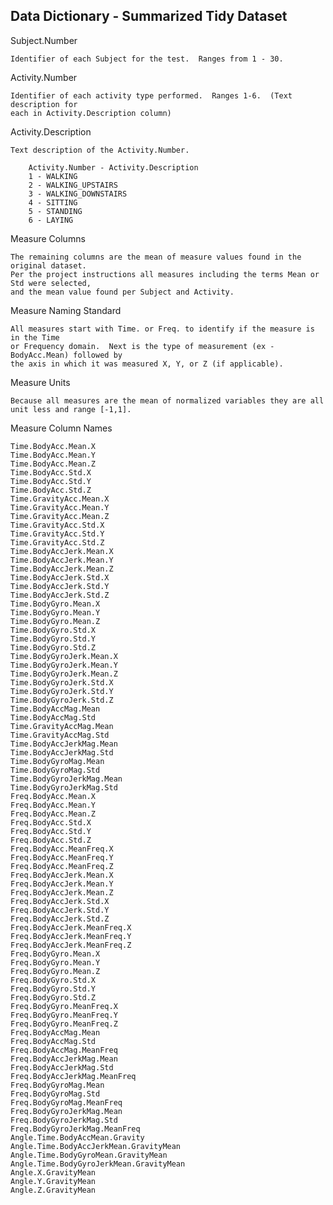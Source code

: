 ## Data Dictionary - Summarized Tidy Dataset

Subject.Number
    
    Identifier of each Subject for the test.  Ranges from 1 - 30.

Activity.Number
    
    Identifier of each activity type performed.  Ranges 1-6.  (Text description for 
    each in Activity.Description column)
	
Activity.Description
    
    Text description of the Activity.Number.
	
		Activity.Number - Activity.Description
		1 - WALKING
		2 - WALKING_UPSTAIRS
		3 - WALKING_DOWNSTAIRS
		4 - SITTING
		5 - STANDING
		6 - LAYING

Measure Columns  
  
    The remaining columns are the mean of measure values found in the original dataset.
  	Per the project instructions all measures including the terms Mean or Std were selected,
  	and the mean value found per Subject and Activity.	

Measure Naming Standard
	
    All measures start with Time. or Freq. to identify if the measure is in the Time 
    or Frequency domain.  Next is the type of measurement (ex - BodyAcc.Mean) followed by 
    the axis in which it was measured X, Y, or Z (if applicable).

Measure Units

  	Because all measures are the mean of normalized variables they are all unit less and range [-1,1].

Measure Column Names

    Time.BodyAcc.Mean.X
    Time.BodyAcc.Mean.Y
    Time.BodyAcc.Mean.Z
    Time.BodyAcc.Std.X
    Time.BodyAcc.Std.Y
    Time.BodyAcc.Std.Z
    Time.GravityAcc.Mean.X
    Time.GravityAcc.Mean.Y
    Time.GravityAcc.Mean.Z
    Time.GravityAcc.Std.X
    Time.GravityAcc.Std.Y
    Time.GravityAcc.Std.Z
    Time.BodyAccJerk.Mean.X
    Time.BodyAccJerk.Mean.Y
    Time.BodyAccJerk.Mean.Z
    Time.BodyAccJerk.Std.X
    Time.BodyAccJerk.Std.Y
    Time.BodyAccJerk.Std.Z
    Time.BodyGyro.Mean.X
    Time.BodyGyro.Mean.Y
    Time.BodyGyro.Mean.Z
    Time.BodyGyro.Std.X
    Time.BodyGyro.Std.Y
    Time.BodyGyro.Std.Z
    Time.BodyGyroJerk.Mean.X
    Time.BodyGyroJerk.Mean.Y
    Time.BodyGyroJerk.Mean.Z
    Time.BodyGyroJerk.Std.X
    Time.BodyGyroJerk.Std.Y
    Time.BodyGyroJerk.Std.Z
    Time.BodyAccMag.Mean
    Time.BodyAccMag.Std
    Time.GravityAccMag.Mean
    Time.GravityAccMag.Std
    Time.BodyAccJerkMag.Mean
    Time.BodyAccJerkMag.Std
    Time.BodyGyroMag.Mean
    Time.BodyGyroMag.Std
    Time.BodyGyroJerkMag.Mean
    Time.BodyGyroJerkMag.Std
    Freq.BodyAcc.Mean.X
    Freq.BodyAcc.Mean.Y
    Freq.BodyAcc.Mean.Z
    Freq.BodyAcc.Std.X
    Freq.BodyAcc.Std.Y
    Freq.BodyAcc.Std.Z
    Freq.BodyAcc.MeanFreq.X
    Freq.BodyAcc.MeanFreq.Y
    Freq.BodyAcc.MeanFreq.Z
    Freq.BodyAccJerk.Mean.X
    Freq.BodyAccJerk.Mean.Y
    Freq.BodyAccJerk.Mean.Z
    Freq.BodyAccJerk.Std.X
    Freq.BodyAccJerk.Std.Y
    Freq.BodyAccJerk.Std.Z
    Freq.BodyAccJerk.MeanFreq.X
    Freq.BodyAccJerk.MeanFreq.Y
    Freq.BodyAccJerk.MeanFreq.Z
    Freq.BodyGyro.Mean.X
    Freq.BodyGyro.Mean.Y
    Freq.BodyGyro.Mean.Z
    Freq.BodyGyro.Std.X
    Freq.BodyGyro.Std.Y
    Freq.BodyGyro.Std.Z
    Freq.BodyGyro.MeanFreq.X
    Freq.BodyGyro.MeanFreq.Y
    Freq.BodyGyro.MeanFreq.Z
    Freq.BodyAccMag.Mean
    Freq.BodyAccMag.Std
    Freq.BodyAccMag.MeanFreq
    Freq.BodyAccJerkMag.Mean
    Freq.BodyAccJerkMag.Std
    Freq.BodyAccJerkMag.MeanFreq
    Freq.BodyGyroMag.Mean
    Freq.BodyGyroMag.Std
    Freq.BodyGyroMag.MeanFreq
    Freq.BodyGyroJerkMag.Mean
    Freq.BodyGyroJerkMag.Std
    Freq.BodyGyroJerkMag.MeanFreq
    Angle.Time.BodyAccMean.Gravity
    Angle.Time.BodyAccJerkMean.GravityMean
    Angle.Time.BodyGyroMean.GravityMean
    Angle.Time.BodyGyroJerkMean.GravityMean
    Angle.X.GravityMean
    Angle.Y.GravityMean
    Angle.Z.GravityMean
